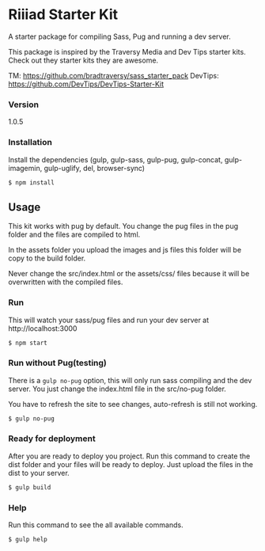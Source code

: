 # Riiiad Starter Kit

A starter package for compiling Sass, Pug and running a dev server.


This package is inspired by the Traversy Media and Dev Tips starter kits.
Check out they starter kits they are awesome.


TM: https://github.com/bradtraversy/sass_starter_pack
DevTips: https://github.com/DevTips/DevTips-Starter-Kit

### Version

1.0.5


### Installation

Install the dependencies (gulp, gulp-sass, gulp-pug, gulp-concat, gulp-imagemin, gulp-uglify, del, browser-sync)

```sh
$ npm install
```
## Usage

This kit works with pug by default. You change the pug files in the pug folder and the files are compiled to html.

In the assets folder you upload the images and js files this folder will be copy to the build folder.

Never change the src/index.html or the assets/css/ files because it will be overwritten with the compiled files.

### Run

This will watch your sass/pug files and run your dev server at http://localhost:3000

```sh
$ npm start
```

### Run without Pug(testing)

There is a `gulp no-pug` option, this will only run sass compiling and the dev server. You just change the index.html file in the src/no-pug folder.

You have to refresh the site to see changes, auto-refresh is still not working.

```sh
$ gulp no-pug
```

### Ready for deployment

After you are ready to deploy you project. Run this command to create the dist folder and your files will be ready to deploy. Just upload the files in the dist to your server.

```sh
$ gulp build
```
### Help

Run this command to see the all available commands.

```sh
$ gulp help
```
